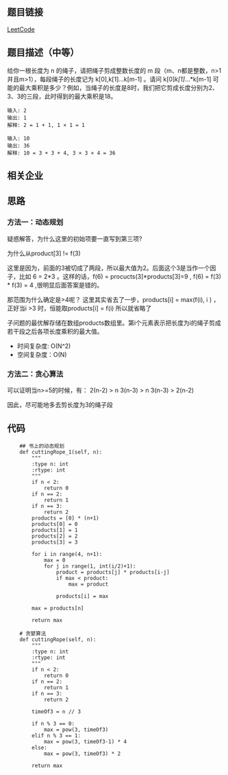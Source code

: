 ## 题目链接 
[LeetCode](https://leetcode-cn.com/problems/jian-sheng-zi-lcof/)

## 题目描述（中等）
给你一根长度为 n 的绳子，请把绳子剪成整数长度的 m 段（m、n都是整数，n>1并且m>1），每段绳子的长度记为 k[0],k[1]...k[m-1] 。请问 k[0]*k[1]*...*k[m-1] 可能的最大乘积是多少？例如，当绳子的长度是8时，我们把它剪成长度分别为2、3、3的三段，此时得到的最大乘积是18。


```
输入: 2
输出: 1
解释: 2 = 1 + 1, 1 × 1 = 1

输入: 10
输出: 36
解释: 10 = 3 + 3 + 4, 3 × 3 × 4 = 36
```

## 相关企业


## 思路

### 方法一：动态规划

疑惑解答，为什么这里的初始项要一直写到第三项?
 
为什么从product[3] != f(3)

这里是因为，前面的3被切成了两段，所以最大值为2。后面这个3是当作一个因子，比如 6 = 2*3 。这样的话，f(6) = procucts(3]*products[3]=9  , f(6) = f(3) * f(3) = 4 ,很明显后面答案是错的。

那范围为什么确定是>4呢？ 
这里其实省去了一步，products[i] = max(f(i), i )  ，正好当i >3 时，恒能取products[i] = f(i) 所以就省略了

子问题的最优解存储在数组products数组里。第i个元素表示把长度为i的绳子剪成若干段之后各项长度乘积的最大值。


* 时间复杂度: O(N^2)
* 空间复杂度：O(N)


### 方法二：贪心算法

可以证明当n>=5的时候，有：
2(n-2) > n
3(n-3) > n 
3(n-3) > 2(n-2)

因此，尽可能地多去剪长度为3的绳子段


## 代码

```
    ## 书上的动态规划
    def cuttingRope_1(self, n):
        """
        :type n: int
        :rtype: int
        """
        if n < 2:
            return 0
        if n == 2:
            return 1
        if n == 3:
            return 2
        products = [0] * (n+1)
        products[0] = 0
        products[1] = 1
        products[2] = 2
        products[3] = 3

        for i in range(4, n+1):
            max = 0
            for j in range(1, int(i/2)+1):
                product = products[j] * products[i-j]
                if max < product:
                    max = product

                products[i] = max

        max = products[n]

        return max
```

```
    # 贪婪算法
    def cuttingRope(self, n):
        """
        :type n: int
        :rtype: int
        """
        if n < 2:
            return 0
        if n == 2:
            return 1
        if n == 3:
            return 2

        timeOf3 = n // 3

        if n % 3 == 0:
            max = pow(3, timeOf3)
        elif n % 3 == 1:
            max = pow(3, timeOf3-1) * 4
        else:
            max = pow(3, timeOf3) * 2

        return max
```

